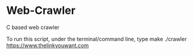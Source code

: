 # Web-Crawler
C based web crawler

To run this script, under the terminal/command line, type
make
./crawler https://www.thelinkyouwant.com
